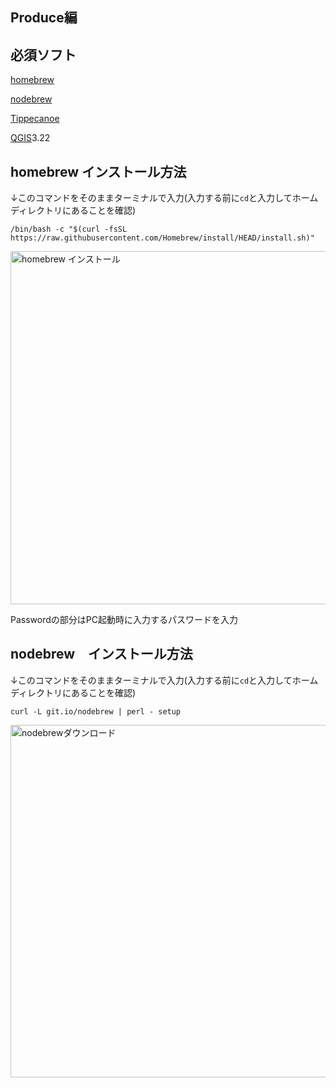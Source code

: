 ## Produce編

## 必須ソフト
[homebrew](https://qiita.com/zaburo/items/29fe23c1ceb6056109fd)

[nodebrew](https://qiita.com/fuqda/items/1b780d7e0658fb7a3889)

[Tippecanoe](https://github.com/mapbox/tippecanoe)

[QGIS](https://qgis.org/ja/site/forusers/download.html)3.22

## homebrew インストール方法
↓このコマンドをそのままターミナルで入力(入力する前に```cd```と入力してホームディレクトリにあることを確認)

```/bin/bash -c "$(curl -fsSL https://raw.githubusercontent.com/Homebrew/install/HEAD/install.sh)"```


<img width="565" alt="homebrew インストール" src="https://user-images.githubusercontent.com/40018527/146682170-cc09d51c-f99a-4446-bd61-2ba3d13fb28a.png">

Passwordの部分はPC起動時に入力するパスワードを入力


## nodebrew　インストール方法
↓このコマンドをそのままターミナルで入力(入力する前に```cd```と入力してホームディレクトリにあることを確認)

```curl -L git.io/nodebrew | perl - setup```


<img width="564" alt="nodebrewダウンロード" src="https://user-images.githubusercontent.com/40018527/146682369-455ab7c8-7e20-4bea-896c-fc43b766fa25.png">
